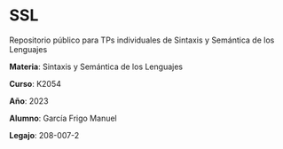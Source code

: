 # SSL
Repositorio público para TPs individuales de Sintaxis y Semántica de los Lenguajes

**Materia**: Sintaxis y Semántica de los Lenguajes

**Curso**: K2054

**Año**: 2023

**Alumno**: García Frigo Manuel 

**Legajo**: 208-007-2
